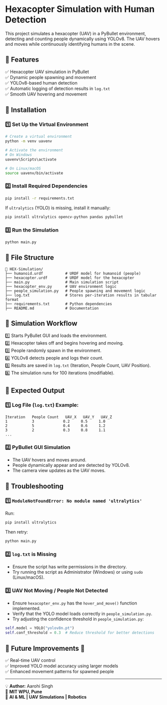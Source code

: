 # Hexacopter Simulation with Human Detection  

This project simulates a hexacopter (UAV) in a PyBullet environment, detecting and counting people dynamically using YOLOv8. The UAV hovers and moves while continuously identifying humans in the scene.  

## 🔹 Features  
✅ Hexacopter UAV simulation in PyBullet  
✅ Dynamic people spawning and movement  
✅ YOLOv8-based human detection  
✅ Automatic logging of detection results in `log.txt`  
✅ Smooth UAV hovering and movement  

## 🔹 Installation  

### 1️⃣ Set Up the Virtual Environment  
```bash
# Create a virtual environment
python -m venv uavenv  

# Activate the environment
# On Windows
uavenv\Scripts\activate  

# On Linux/macOS
source uavenv/bin/activate  
```

### 2️⃣ Install Required Dependencies  
```bash
pip install -r requirements.txt
```
If `ultralytics` (YOLO) is missing, install it manually:  
```bash
pip install ultralytics opencv-python pandas pybullet  
```

### 3️⃣ Run the Simulation  
```bash
python main.py  
```

## 🔹 File Structure  
```
📂 HEX-Simulation/  
├── humanoid.urdf          # URDF model for humanoid (people)  
├── hexacopter.urdf        # URDF model for the hexacopter  
├── main.py                # Main simulation script  
├── hexacopter_env.py      # UAV environment logic  
├── people_simulation.py   # People spawning and movement logic  
├── log.txt                # Stores per-iteration results in tabular format  
├── requirements.txt       # Python dependencies  
├── README.md              # Documentation  
```

## 🔹 Simulation Workflow  
1️⃣ Starts PyBullet GUI and loads the environment.  
2️⃣ Hexacopter takes off and begins hovering and moving.  
3️⃣ People randomly spawn in the environment.  
4️⃣ YOLOv8 detects people and logs their count.  
5️⃣ Results are saved in `log.txt` (Iteration, People Count, UAV Position).  
6️⃣ The simulation runs for 100 iterations (modifiable).  

## 🔹 Expected Output  

### 1️⃣ Log File (`log.txt`) Example:  
```
Iteration   People Count   UAV_X   UAV_Y   UAV_Z  
1           3             0.2     0.5     1.0  
2           5             0.4     0.6     1.2  
3           2             0.3     0.8     1.1  
...
```

### 2️⃣ PyBullet GUI Simulation  
- The UAV hovers and moves around.  
- People dynamically appear and are detected by YOLOv8.  
- The camera view updates as the UAV moves.  

## 🔹 Troubleshooting  

### 1️⃣ `ModuleNotFoundError: No module named 'ultralytics'`  
Run:  
```bash
pip install ultralytics
```
Then retry:  
```bash
python main.py  
```

### 2️⃣ `log.txt` is Missing  
- Ensure the script has write permissions in the directory.  
- Try running the script as Administrator (Windows) or using `sudo` (Linux/macOS).  

### 3️⃣ UAV Not Moving / People Not Detected  
- Ensure `hexacopter_env.py` has the `hover_and_move()` function implemented.  
- Verify that the YOLO model loads correctly in `people_simulation.py`.  
- Try adjusting the confidence threshold in `people_simulation.py`:  
```python
self.model = YOLO("yolov8n.pt")  
self.conf_threshold = 0.3  # Reduce threshold for better detections  
```

## 🔹 Future Improvements 🚀  
✅ Real-time UAV control  
✅ Improved YOLO model accuracy using larger models  
✅ Enhanced movement patterns for spawned people  

---  
💡 **Author:** Aarohi Singh  
📍 **MIT WPU, Pune**  
🚀 **AI & ML | UAV Simulations | Robotics**
